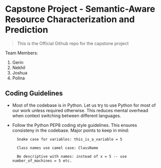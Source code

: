 # Capstone Project - Semantic-Aware Resource Characterization and Prediction

> This is the Official Github repo for the capstone project

Team Members:

1. Gerin
2. Nekhil
3. Joshua
4. Polina

## Coding Guidelines

* Most of the codebase is in Python. Let us try to use Python for most of our work unless required otherwise. This reduces mental overhead when context switching between different languages.

* Follow the Python PEP8 coding style guidelines. This ensures consisteny in the codebase. Major points to keep in mind:

        Snake case for variables: this_is_a_variable = 5

        Class names use camel case: ClassName

        Be descriptive with names: instead of x = 5 -- use number_of_machines = 5 etc.
